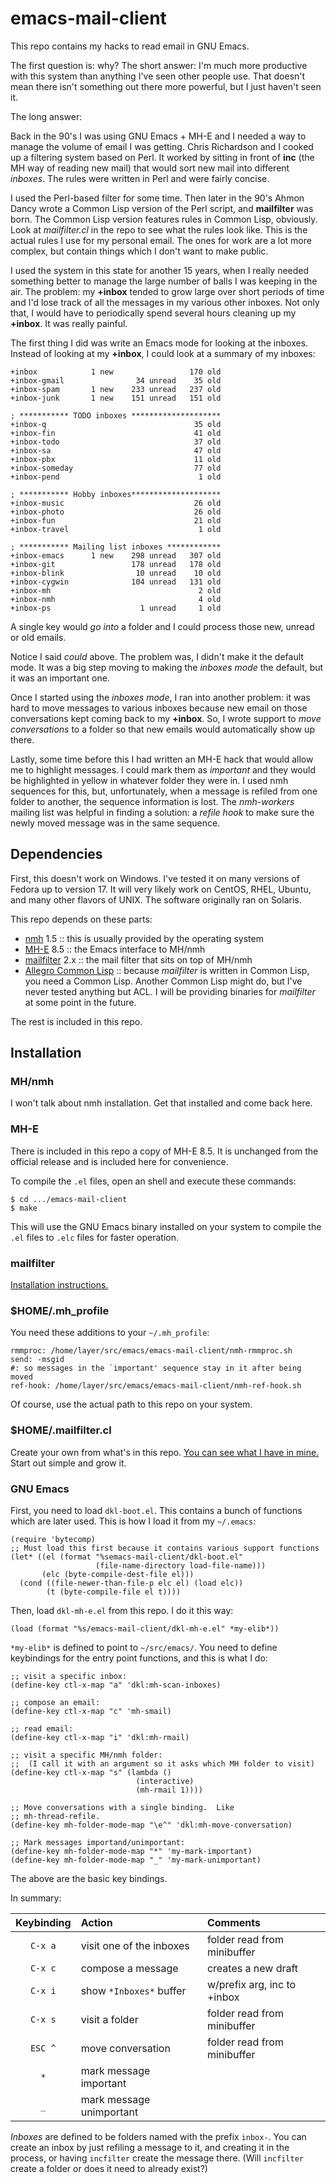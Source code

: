 # emacs-mail-client

This repo contains my hacks to read email in GNU Emacs.

The first question is: why?  The short answer: I'm much more
productive with this system than anything I've seen other people use.
That doesn't mean there isn't something out there more powerful, but I
just haven't seen it.

The long answer:

Back in the 90's I was using GNU Emacs + MH-E and I needed a way to
manage the volume of email I was getting.  Chris Richardson and I
cooked up a filtering system based on Perl.  It worked by sitting in
front of **inc** (the MH way of reading new mail) that would sort new
mail into different *inboxes*.  The rules were written in Perl and
were fairly concise.

I used the Perl-based filter for some time.  Then later in the 90's
Ahmon Dancy wrote a Common Lisp version of the Perl script, and
**mailfilter** was born.  The Common Lisp version features rules in
Common Lisp, obviously.  Look at *mailfilter.cl* in the repo to see
what the rules look like.  This is the actual rules I use for my
personal email.  The ones for work are a lot more complex, but contain
things which I don't want to make public.

I used the system in this state for another 15 years, when I really
needed something better to manage the large number of balls I was
keeping in the air.  The problem: my **+inbox** tended to grow large
over short periods of time and I'd lose track of all the messages in
my various other inboxes.  Not only that, I would have to periodically
spend several hours cleaning up my **+inbox**.  It was really painful.

The first thing I did was write an Emacs mode for looking at the
inboxes.  Instead of looking at my **+inbox**, I could look at a
summary of my inboxes:

    +inbox            1 new                 170 old  
    +inbox-gmail                34 unread    35 old  
    +inbox-spam       1 new    233 unread   237 old  
    +inbox-junk       1 new    151 unread   151 old  

    ; *********** TODO inboxes ********************
    +inbox-q                                 35 old  
    +inbox-fin                               41 old  
    +inbox-todo                              37 old  
    +inbox-sa                                47 old  
    +inbox-pbx                               11 old  
    +inbox-someday                           77 old  
    +inbox-pend                               1 old  

    ; *********** Hobby inboxes********************
    +inbox-music                             26 old  
    +inbox-photo                             26 old  
    +inbox-fun                               21 old  
    +inbox-travel                             1 old  

    ; *********** Mailing list inboxes ************
    +inbox-emacs      1 new    298 unread   307 old  
    +inbox-git                 178 unread   178 old  
    +inbox-blink                10 unread    10 old  
    +inbox-cygwin              104 unread   131 old  
    +inbox-mh                                 2 old  
    +inbox-nmh                                4 old  
    +inbox-ps                    1 unread     1 old  

A single key would *go into* a folder and I could process those new,
unread or old emails.

Notice I said *could* above.  The problem was, I didn't make it the
default mode.  It was a big step moving to making the *inboxes mode*
the default, but it was an important one.

Once I started using the *inboxes mode*, I ran into another problem:
it was hard to move messages to various inboxes because new email on
those conversations kept coming back to my **+inbox**.  So, I wrote
support to *move conversations* to a folder so that new emails would
automatically show up there.

Lastly, some time before this I had written an MH-E hack that would
allow me to highlight messages.  I could mark them as *important* and
they would be highlighted in yellow in whatever folder they were in.
I used nmh sequences for this, but, unfortunately, when a message is
refiled from one folder to another, the sequence information is lost.
The *nmh-workers* mailing list was helpful in finding a solution:
a *refile hook* to make sure the newly moved message was in the same
sequence.

## Dependencies

First, this doesn't work on Windows.  I've tested it on many versions
of Fedora up to version 17.  It will very likely work on CentOS, RHEL,
Ubuntu, and many other flavors of UNIX.  The software originally ran
on Solaris.

This repo depends on these parts:

 * [nmh](http://www.nongnu.org/nmh/) 1.5 :: this is usually provided by the operating system
 * [MH-E](http://mh-e.sourceforge.net/) 8.5 :: the Emacs interface to MH/nmh
 * [mailfilter](https://github.com/franzinc/mailfilter) 2.x :: the mail filter that sits on top of MH/nmh
 * [Allegro Common Lisp](http://www.franz.com) :: because *mailfilter*
   is written in Common Lisp, you need a Common Lisp.  Another Common
   Lisp might do, but I've never tested anything but ACL.  I will be
   providing binaries for *mailfilter* at some point in the future.

The rest is included in this repo.

## Installation

### MH/nmh

I won't talk about nmh installation.  Get that installed and come back
here.

### MH-E

There is included in this repo a copy of MH-E 8.5.  It is unchanged
from the official release and is included here for convenience.

To compile the `.el` files, open an shell and execute these commands:

    $ cd .../emacs-mail-client
    $ make

This will use the GNU Emacs binary installed on your system to compile
the `.el` files to `.elc` files for faster operation.

### mailfilter

[Installation instructions.](https://github.com/franzinc/mailfilter#readme)

### $HOME/.mh_profile

You need these additions to your `~/.mh_profile`:

    rmmproc: /home/layer/src/emacs/emacs-mail-client/nmh-rmmproc.sh
    send: -msgid
    #: so messages in the `important' sequence stay in it after being moved
    ref-hook: /home/layer/src/emacs/emacs-mail-client/nmh-ref-hook.sh

Of course, use the actual path to this repo on your system.

### $HOME/.mailfilter.cl

Create your own from what's in this repo.  [You can see what I have in
mine.](https://raw.github.com/e40/emacs-mail-client/master/mailfilter.cl)
Start out simple and grow it.

### GNU Emacs

First, you need to load `dkl-boot.el`.  This contains a bunch of
functions which are later used.  This is how I load it from my
`~/.emacs`:

    (require 'bytecomp)
    ;; Must load this first because it contains various support functions
    (let* ((el (format "%semacs-mail-client/dkl-boot.el"
                       (file-name-directory load-file-name)))
           (elc (byte-compile-dest-file el)))
      (cond ((file-newer-than-file-p elc el) (load elc))
            (t (byte-compile-file el t))))

Then, load `dkl-mh-e.el` from this repo.  I do it this way:

    (load (format "%s/emacs-mail-client/dkl-mh-e.el" *my-elib*))

`*my-elib*` is defined to point to `~/src/emacs/`.  You need to define
keybindings for the entry point functions, and this is what I do:

    ;; visit a specific inbox:
    (define-key ctl-x-map "a" 'dkl:mh-scan-inboxes)

    ;; compose an email:
    (define-key ctl-x-map "c" 'mh-smail)

    ;; read email:
    (define-key ctl-x-map "i" 'dkl:mh-rmail)

    ;; visit a specific MH/nmh folder:
    ;;  (I call it with an argument so it asks which MH folder to visit)
    (define-key ctl-x-map "s" (lambda ()
                                (interactive)
                                (mh-rmail 1))))

    ;; Move conversations with a single binding.  Like
    ;; mh-thread-refile.
    (define-key mh-folder-mode-map "\e^" 'dkl:mh-move-conversation)

    ;; Mark messages importand/unimportant:
    (define-key mh-folder-mode-map "*" 'my-mark-important)
    (define-key mh-folder-mode-map "_" 'my-mark-unimportant)

The above are the basic key bindings.  

In summary:

| Keybinding | Action                   | Comments                       |
|:----------:|:-------------------------|:-------------------------------|
|`C-x a`     | visit one of the inboxes |folder read from minibuffer     |
|`C-x c`     | compose a message        |creates a new draft             |
|`C-x i`     | show `*Inboxes*` buffer  |w/prefix arg, inc to +inbox     |
|`C-x s`     | visit a folder           |folder read from minibuffer     |
|`ESC ^`     | move conversation        |folder read from minibuffer     |
|`*`         | mark message important   |                                |
|`_`         | mark message unimportant |                                |

*Inboxes* are defined to be folders named with the prefix `inbox-`.
You can create an inbox by just refiling a message to it, and creating
it in the process, or having `incfilter` create the message there.
(Will `incfilter` create a folder or does it need to already exist?)

